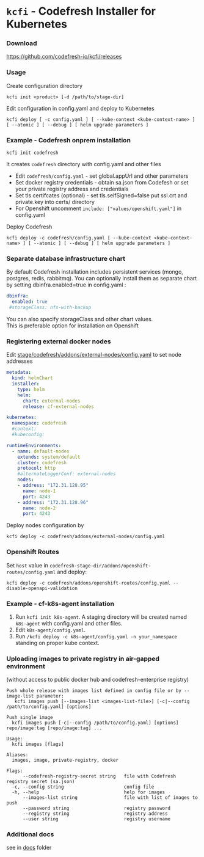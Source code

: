 # `kcfi` - Codefresh Installer for Kubernetes  

### Download
https://github.com/codefresh-io/kcfi/releases

### Usage
Create configuration directory
```
kcfi init <product> [-d /path/to/stage-dir]
```
Edit configuration in config.yaml and deploy to Kubernetes
```
kcfi deploy [ -c config.yaml ] [ --kube-context <kube-context-name> ] [ --atomic ] [ --debug ] [ helm upgrade parameters ]
```

### Example - Codefresh onprem installation
```
kcfi init codefresh
```
It creates `codefresh` directory with config.yaml and other files

- Edit `codefresh/config.yaml` - set global.appUrl and other parameters  
- Set docker registry credentials - obtain sa.json from Codefesh or set your private registry address and credentials  
- Set tls certifcates (optional) - set tls.selfSigned=false put ssl.crt and private.key into certs/ directory 
- For Openshift uncomment `include: ["values/openshift.yaml"]` in config.yaml

Deploy Codefresh
```
kcfi deploy -c codefresh/config.yaml [ --kube-context <kube-context-name> ] [ --atomic ] [ --debug ] [ helm upgrade parameters ]
```

### Separate database infrastructure chart
By default Codefresh installation includes persistent services (mongo, postgres, redis, rabbitmq). You can optionally install them as separate chart by setting dbinfra.enabled=true in config.yaml :
```yaml
dbinfra:
  enabled: true
 #storageClass: nfs-with-backup
```
You can also specify storageClass and other chart values.  
This is preferable option for installation on Openshift  

### Registering external docker nodes
Edit [stage/codefresh/addons/external-nodes/config.yaml](stage/codefresh/addons/external-nodes/config.yaml) to set node addresses  
```yaml
metadata:
  kind: helmChart
  installer:
    type: helm
    helm:
      chart: external-nodes
      release: cf-external-nodes

kubernetes:
  namespace: codefresh
  #context: 
  #kubeconfig:

runtimeEnvironments:
  - name: default-nodes
    extends: system/default
    cluster: codefresh
    protocol: http
    #alternateLoggerConf: external-nodes
    nodes:
    - address: "172.31.128.95"
      name: node-1
      port: 4243
    - address: "172.31.128.96"
      name: node-2
      port: 4243
```

Deploy nodes configuration by
```
kcfi deploy -c codefresh/addons/external-nodes/config.yaml
```

### Openshift Routes
Set `host` value in `codefresh-stage-dir/addons/openshift-routes/config.yaml` and deploy:  
```
kcfi deploy -c codefresh/addons/openshift-routes/config.yaml --disable-openapi-validation
```

### Example - cf-k8s-agent installation
1. Run `kcfi init k8s-agent`. A staging directory will be created named `k8s-agent` with config.yaml and other files.
2. Edit `k8s-agent/config.yaml`.
3. Run `/kcfi deploy -c k8s-agent/config.yaml -n your_namespace` standing on proper kube context.

### Uploading images to private registry in air-gapped environment
(without access to public docker hub and codefresh-enterprise registry)
```
Push whole release with images list defined in config file or by --image-list parameter:
   kcfi images push [--images-list <images-list-file>] [-c|--config /path/to/config.yaml] [options]

Push single image
  kcfi images push [-c|--config /path/to/config.yaml] [options] repo/image:tag [repo/image:tag] ...

Usage:
  kcfi images [flags]

Aliases:
  images, image, private-registry, docker

Flags:
      --codefresh-registry-secret string   file with Codefresh registry secret (sa.json)
  -c, --config string                      config file
  -h, --help                               help for images
      --images-list string                 file with list of images to push
      --password string                    registry password
      --registry string                    registry address
      --user string                        registry username
```

### Additional docs
see in [docs](./docs) folder 
